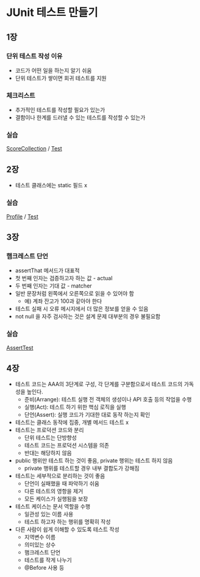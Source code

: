 # JUnit 테스트 만들기

## 1장

### 단위 테스트 작성 이유
- 코드가 어떤 일을 하는지 알기 쉬움
- 단위 테스트가 쌓이면 회귀 테스트를 지원

### 체크리스트
- 추가적인 테스트를 작성할 필요가 있는가
- 결함이나 한계를 드러낼 수 있는 테스트를 작성할 수 있는가

### 실습

[ScoreCollection](src/main/java/com/example/section1/ScoreCollection.java) / [Test](src/test/java/com/example/section1/ScoreCollectionTest.java)

## 2장

- 테스트 클래스에는 static 필드 x

### 실습

[Profile](src/main/java/com/example/section1/Profile.java) / [Test](src/test/java/com/example/section1/ProfileTest.java)

## 3장

### 햄크레스트 단언
- assertThat 메서드가 대표적
- 첫 번째 인자는 검증하고자 하는 값 - actual
- 두 번째 인자는 기대 값 - matcher
- 일반 문장처럼 왼쪽에서 오른쪽으로 읽을 수 있어야 함
  - 예) 계좌 잔고가 100과 같아야 한다
- 테스트 실패 시 오류 메시지에서 더 많은 정보를 얻을 수 있음
- not null 을 자주 검사하는 것은 설계 문제 대부분의 경우 불필요함

### 실습

[AssertTest](src/test/java/com/example/section1/scratch/AssertTest.java)

## 4장
- 테스트 코드는 AAA의 3단계로 구성, 각 단계를 구분함으로서 테스트 코드의 가독성을 높인다. 
  - 준비(Arrange): 테스트 실행 전 객체의 생성이나 API 호출 등의 작업을 수행
  - 실행(Act): 테스트 하기 위한 핵심 로직을 실행
  - 단언(Assert): 실행 코드가 기대한 대로 동작 하는지 확인
- 테스트는 클래스 동작에 집중, 개별 메서드 테스트 x
- 테스트는 프로덕션 코드와 분리
  - 단위 테스트는 단방향성
  - 테스트 코드는 프로덕션 시스템을 의존
  - 반대는 해당하지 않음
- public 행위만 테스트 하는 것이 좋음, private 행위는 테스트 하지 않음
  - private 행위를 테스트할 경우 내부 결합도가 강해짐
- 테스트는 세부적으로 분리하는 것이 좋음
  - 단언이 실패했을 때 파악하기 쉬움
  - 다른 테스트의 영항을 제거
  - 모든 케이스가 실행됨을 보장
- 테스트 케이스는 문서 역할을 수행
  - 일관성 있는 이름 사용
  - 테스트 하고자 하는 행위를 명확히 작성
- 다른 사람이 쉽게 이해할 수 있도록 테스트 작성
  - 지역변수 이름
  - 의미있는 상수
  - 햄크레스트 단언
  - 테스트를 작게 나누기
  - @Before 사용 등

